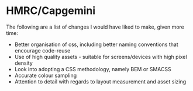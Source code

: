 # HMRC/Capgemini

The following are a list of changes I would have liked to make, given more time:

* Better organisation of css, including better naming conventions that encourage code-reuse
* Use of high quality assets - suitable for screens/devices with high pixel density
* Look into adopting a CSS methodology, namely BEM or SMACSS
* Accurate colour sampling
* Attention to detail with regards to layout measurement and asset sizing

